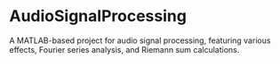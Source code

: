 # AudioSignalProcessing
A MATLAB-based project for audio signal processing, featuring various effects, Fourier series analysis, and Riemann sum calculations.
